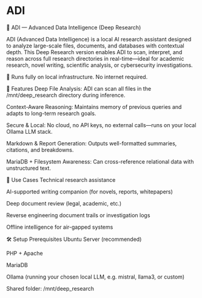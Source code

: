 # ADI
🧠 ADI — Advanced Data Intelligence (Deep Research)

ADI (Advanced Data Intelligence) is a local AI research assistant designed to analyze large-scale files, documents, and databases with contextual depth. This Deep Research version enables ADI to scan, interpret, and reason across full research directories in real-time—ideal for academic research, novel writing, scientific analysis, or cybersecurity investigations.

🔐 Runs fully on local infrastructure. No internet required.

🚀 Features
Deep File Analysis: ADI can scan all files in the /mnt/deep_research directory during inference.

Context-Aware Reasoning: Maintains memory of previous queries and adapts to long-term research goals.

Secure & Local: No cloud, no API keys, no external calls—runs on your local Ollama LLM stack.

Markdown & Report Generation: Outputs well-formatted summaries, citations, and breakdowns.

MariaDB + Filesystem Awareness: Can cross-reference relational data with unstructured text.

🧩 Use Cases
Technical research assistance

AI-supported writing companion (for novels, reports, whitepapers)

Deep document review (legal, academic, etc.)

Reverse engineering document trails or investigation logs

Offline intelligence for air-gapped systems

🛠️ Setup
Prerequisites
Ubuntu Server (recommended)

PHP + Apache

MariaDB

Ollama (running your chosen local LLM, e.g. mistral, llama3, or custom)

Shared folder: /mnt/deep_research

